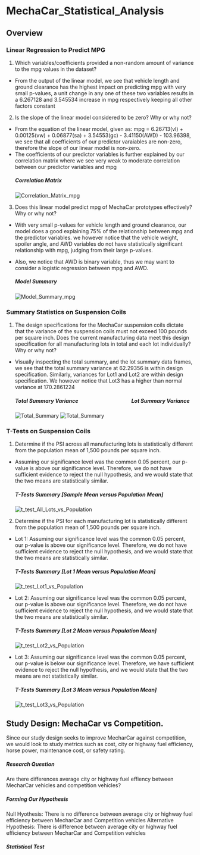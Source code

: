 # MechaCar_Statistical_Analysis
## Overview

### Linear Regression to Predict MPG
1. Which variables/coefficients provided a non-random amount of variance to the mpg values in the dataset?
- From the output of the linear model, we see that vehicle length and ground clearance has the highest impact on predicting mpg with very small p-values, a unit change in any one of these two variables results in a 6.267128 and 3.545534 increase in mpg respectively keeping all other factors constant
2. Is the slope of the linear model considered to be zero? Why or why not?
- From the equation of the linear model, given as:
  mpg = 6.26713(vl) + 0.00125(vw) + 0.06877(sa) + 3.54553(gc) - 3.41150(AWD) - 103.96398, we see that all coefficients of our predictor varaiables are non-zero, therefore the slope of our linear model is non-zero.
- The coefficients of our predictor variables is further explained by our correlation matrix where we see very weak to moderate correlation between our predictor variables and mpg
  ##### Correlation Matrix
  ![Correlation_Matrix_mpg](https://user-images.githubusercontent.com/67847583/127755537-b623ed64-e410-432b-bf26-a8b0474c73bc.png)

3. Does this linear model predict mpg of MechaCar prototypes effectively? Why or why not?
- With very small p-values for vehicle length and ground clearance, our model does a good explaining 75% of the relationship between mpg and the predictor variables. we however notice that the vehicle weight, spoiler angle, and AWD variables do not have statistically significant relationship with mpg, judging from their large p-values.
- Also, we notice that AWD is binary variable, thus we may want to consider a logistic regression between mpg and AWD.

  ##### Model Summary
  ![Model_Summary_mpg](https://user-images.githubusercontent.com/67847583/127756195-1aa62e23-aac7-4953-baf7-42c9791e0869.png)

### Summary Statistics on Suspension Coils
1. The design specifications for the MechaCar suspension coils dictate that the variance of the suspension coils must not exceed 100 pounds per square inch. Does the current manufacturing data meet this design specification for all manufacturing lots in total and each lot individually? Why or why not?
- Visually inspecting the total summary, and the lot summary data frames, we see that the total summary variance at 62.29356 is within design specification. Similarly, variances for Lot1 and Lot2 are within design specification. We however notice that Lot3 has a higher than normal variance at 170.2861224
  ##### Total Summary Variance &nbsp;&nbsp;&nbsp;&nbsp;&nbsp;&nbsp;&nbsp;&nbsp;&nbsp;&nbsp;&nbsp;&nbsp;&nbsp;&nbsp;&nbsp;&nbsp;&nbsp;&nbsp;&nbsp;&nbsp;&nbsp;&nbsp;&nbsp;&nbsp;&nbsp;&nbsp;&nbsp;&nbsp;&nbsp;&nbsp;&nbsp;&nbsp;&nbsp;&nbsp;&nbsp;&nbsp;&nbsp;&nbsp;&nbsp;&nbsp;&nbsp; Lot Summary Variance
  ![Total_Summary](https://user-images.githubusercontent.com/67847583/127760140-b4c5c799-83a7-4976-8e63-15f705c36f69.png)
  ![Total_Summary](https://user-images.githubusercontent.com/67847583/127760177-be79f2cb-b442-4f16-a518-697dcb297ac0.png)

### T-Tests on Suspension Coils
1. Determine if the PSI across all manufacturing lots is statistically different from the population mean of 1,500 pounds per square inch.
- Assuming our significance level was the common 0.05 percent, our p-value is above our significance level. Therefore, we do not have sufficient evidence to reject the null hypothesis, and we would state that the two means are statistically similar. 
  
  ##### T-Tests Summary [Sample Mean versus Population Mean]
  ![t_test_All_Lots_vs_Population](https://user-images.githubusercontent.com/67847583/127927867-e1ca64c2-0ab8-43d0-918d-7c798c1fe8f1.png)

 
2. Determine if the PSI for each manufacturing lot is statistically different from the population mean of 1,500 pounds per square inch.
- Lot 1: Assuming our significance level was the common 0.05 percent, our p-value is above our significance level. Therefore, we do not have sufficient evidence to reject the null hypothesis, and we would state that the two means are statistically similar.

  ##### T-Tests Summary [Lot 1 Mean versus Population Mean]
  ![t_test_Lot1_vs_Population](https://user-images.githubusercontent.com/67847583/127928070-5dd3004e-008a-4430-8a8b-ad3c3e962418.png)


- Lot 2: Assuming our significance level was the common 0.05 percent, our p-value is above our significance level. Therefore, we do not have sufficient evidence to reject the null hypothesis, and we would state that the two means are statistically similar.

  ##### T-Tests Summary [Lot 2 Mean versus Population Mean]
  ![t_test_Lot2_vs_Population](https://user-images.githubusercontent.com/67847583/127928247-b60c5fc3-5622-4131-9bea-d6f2cc1d3873.png)


- Lot 3: Assuming our significance level was the common 0.05 percent, our p-value is below our significance level. Therefore, we have sufficient evidence to reject the null hypothesis, and we would state that the two means are not statistically similar.

  ##### T-Tests Summary [Lot 3 Mean versus Population Mean]
  ![t_test_Lot3_vs_Population](https://user-images.githubusercontent.com/67847583/127928375-bc5b3612-e636-4996-870b-264d2d06891d.png)

## Study Design: MechaCar vs Competition.
Since our study design seeks to improve MecharCar against competition, we would look to study metrics such as cost, city or highway fuel efficiency, horse power, maintenance cost, or safety rating.
##### Research Question
Are there differences average city or highway fuel effiency between MecharCar vehicles and competition vehicles?
##### Forming Our Hypothesis
Null Hyothesis: There is no difference between average city or highway fuel efficiency between MecharCar and Competition vehicles
Alternative Hypothesis: There is difference between average city or highway fuel efficiency between MecharCar and Competition vehicles
##### Statistical Test
